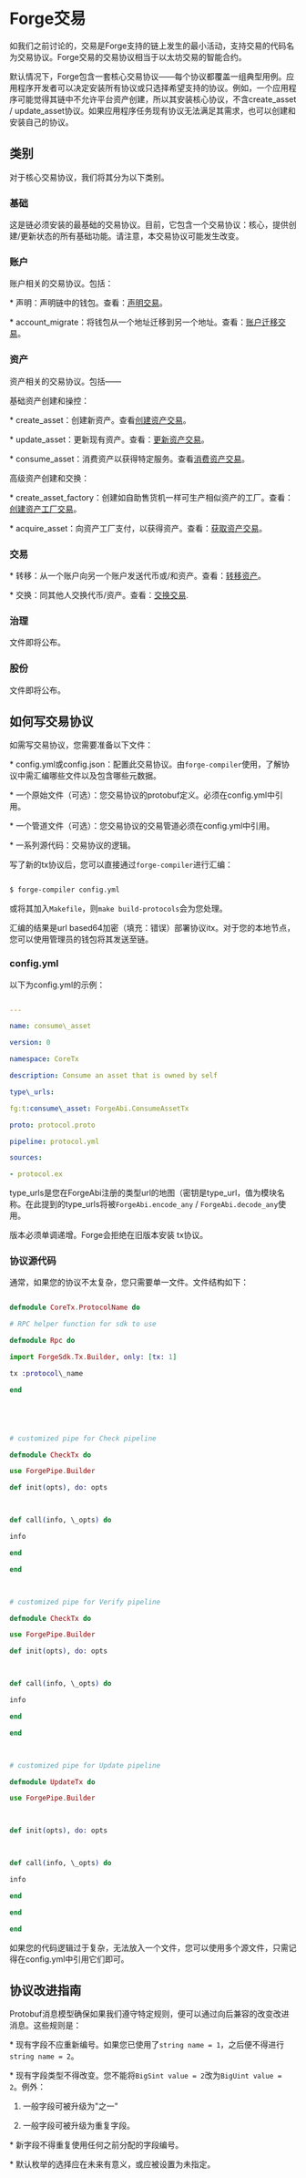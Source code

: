 # Forge交易



如我们之前讨论的，交易是Forge支持的链上发生的最小活动，支持交易的代码名为交易协议。Forge交易的交易协议相当于以太坊交易的智能合约。



默认情况下，Forge包含一套核心交易协议——每个协议都覆盖一组典型用例。应用程序开发者可以决定安装所有协议或只选择希望支持的协议。例如，一个应用程序可能觉得其链中不允许平台资产创建，所以其安装核心协议，不含create\_asset / update\_asset协议。如果应用程序任务现有协议无法满足其需求，也可以创建和安装自己的协议。



## 类别



对于核心交易协议，我们将其分为以下类别。



### 基础



这是链必须安装的最基础的交易协议。目前，它包含一个交易协议：核心，提供创建/更新状态的所有基础功能。请注意，本交易协议可能发生改变。



### 账户



账户相关的交易协议。包括：



\* 声明：声明链中的钱包。查看：[声明交易](account/declare)。

\* account\_migrate：将钱包从一个地址迁移到另一个地址。查看：[账户迁移交易](account/account\_migrate)。



### 资产



资产相关的交易协议。包括——



基础资产创建和操控：



\* create\_asset：创建新资产。查看[创建资产交易](asset/create\_asset)。

\* update\_asset：更新现有资产。查看：[更新资产交易](asset/update\_asset)。

\* consume\_asset：消费资产以获得特定服务。查看[消费资产交易](asset/consume\_asset)。



高级资产创建和交换：



\* create\_asset\_factory：创建如自助售货机一样可生产相似资产的工厂。查看：[创建资产工厂交易](asset/create\_asset\_factory)。

\* acquire\_asset：向资产工厂支付，以获得资产。查看：[获取资产交易](asset/acquire\_asset)。



### 交易



\* 转移：从一个账户向另一个账户发送代币或/和资产。查看：[转移资产](trade/transfer)。

\* 交换：同其他人交换代币/资产。查看：[交换交易](trade/exchange).



### 治理



文件即将公布。



### 股份



文件即将公布。



## 如何写交易协议



如需写交易协议，您需要准备以下文件：



\* config.yml或config.json：配置此交易协议。由`forge-compiler`使用，了解协议中需汇编哪些文件以及包含哪些元数据。

\* 一个原始文件（可选）：您交易协议的protobuf定义。必须在config.yml中引用。

\* 一个管道文件（可选）：您交易协议的交易管道必须在config.yml中引用。

\* 一系列源代码：交易协议的逻辑。



写了新的tx协议后，您可以直接通过`forge-compiler`进行汇编：



```bash

$ forge-compiler config.yml

```



或将其加入`Makefile`，则`make build-protocols`会为您处理。



汇编的结果是url based64加密（填充：错误）部署协议itx。对于您的本地节点，您可以使用管理员的钱包将其发送至链。



### config.yml



以下为config.yml的示例：



```yml

---

name: consume\_asset

version: 0

namespace: CoreTx

description: Consume an asset that is owned by self

type\_urls:

fg:t:consume\_asset: ForgeAbi.ConsumeAssetTx

proto: protocol.proto

pipeline: protocol.yml

sources:

- protocol.ex

```


type\_urls是您在ForgeAbi注册的类型url的地图（密钥是type\_url，值为模块名称。在此提到的type\_urls将被`ForgeAbi.encode_any` / `ForgeAbi.decode_any`使用。


版本必须单调递增。Forge会拒绝在旧版本安装 tx协议。



### 协议源代码



通常，如果您的协议不太复杂，您只需要单一文件。文件结构如下：



```elixir

defmodule CoreTx.ProtocolName do

# RPC helper function for sdk to use

defmodule Rpc do

import ForgeSdk.Tx.Builder, only: [tx: 1]

tx :protocol\_name

end





# customized pipe for Check pipeline

defmodule CheckTx do

use ForgePipe.Builder

def init(opts), do: opts



def call(info, \_opts) do

info

end

end



# customized pipe for Verify pipeline

defmodule CheckTx do

use ForgePipe.Builder

def init(opts), do: opts



def call(info, \_opts) do

info

end

end



# customized pipe for Update pipeline

defmodule UpdateTx do

use ForgePipe.Builder



def init(opts), do: opts



def call(info, \_opts) do

info

end

end

end

```

如果您的代码逻辑过于复杂，无法放入一个文件，您可以使用多个源文件，只需记得在config.yml中引用它们即可。

## 协议改进指南

Protobuf消息模型确保如果我们遵守特定规则，便可以通过向后兼容的改变改进消息。这些规则是：

\* 现有字段不应重新编号。如果您已使用了`string name = 1`，之后便不得进行`string name = 2`。

\* 现有字段类型不得改变。您不能将`BigSint value = 2`改为`BigUint value = 2`。例外：

1. 一般字段可被升级为&quot;之一&quot;

2. 一般字段可被升级为重复字段。

\* 新字段不得重复使用任何之前分配的字段编号。

\* 默认枚举的选择应在未来有意义，或应被设置为未指定。
